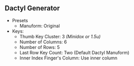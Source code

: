 ## Dactyl Generator

- Presets
    - Manuform: Original
- Keys:
    - Thumb Key Cluster: 3 *(Minidox or 1.5u)*
    - Number of Columns: 6
    - Number of Rows: 5
    - Last Row Key Count: Two (Default Dactyl Manuform)
    - Inner Index Finger's Column: Use inner column
